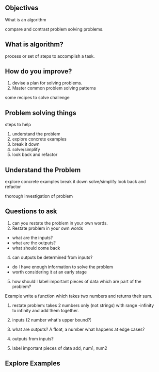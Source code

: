 ## Objectives

What is an algorithm

compare and contrast problem solving problems.

## What is algorithm?

process or set of steps to accomplish a task.

## How do you improve?

1. devise a plan for solving problems. 
2. Master common problem solving patterns

some recipes to solve challenge

## Problem solving things
steps to help
1. understand the problem
2. explore concrete examples
3. break it down
4. solve/simplify
5. look back and refactor

## Understand the Problem
explore concrete examples
break it down
solve/simplify
look back and refactor

thorough investigation of problem

## Questions to ask

1. can you restate the problem in your own words.
2. Restate problem in your own words
  - what are the inputs?
  - what are the outputs?
  - what should come back

4. can outputs be determined from inputs?
  - do I have enough information to solve the problem
  - worth considering it at an early stage

5. how should I label important pieces of data which are part of the problem?


Example
write a function which takes two numbers and returns their sum.
  1) restate problem: takes 2 numbers only (not strings) with range -infinity to infinity and add them together.
  2) inputs (2 number what's upper bound?)
  3) what are outputs? A float, a number what happens at edge cases?
  4) outputs from inputs?

  5) label important pieces of data
    add, num1, num2

## Explore Examples

